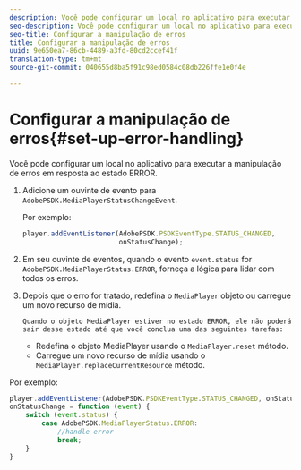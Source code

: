 ```yaml
---
description: Você pode configurar um local no aplicativo para executar a manipulação de erros em resposta ao estado ERROR.
seo-description: Você pode configurar um local no aplicativo para executar a manipulação de erros em resposta ao estado ERROR.
seo-title: Configurar a manipulação de erros
title: Configurar a manipulação de erros
uuid: 9e650ea7-86cb-4489-a3fd-80cd2ccef41f
translation-type: tm+mt
source-git-commit: 040655d8ba5f91c98ed0584c08db226ffe1e0f4e

---
```



# Configurar a manipulação de erros{#set-up-error-handling}

Você pode configurar um local no aplicativo para executar a manipulação de erros em resposta ao estado ERROR.

1. Adicione um ouvinte de evento para `AdobePSDK.MediaPlayerStatusChangeEvent`.

   Por exemplo:

   ```js
   player.addEventListener(AdobePSDK.PSDKEventType.STATUS_CHANGED, 
                           onStatusChange);
   ```

1. Em seu ouvinte de eventos, quando o evento `event.status` for `AdobePSDK.MediaPlayerStatus.ERROR`, forneça a lógica para lidar com todos os erros.
1. Depois que o erro for tratado, redefina o `MediaPlayer` objeto ou carregue um novo recurso de mídia.

       Quando o objeto MediaPlayer estiver no estado ERROR, ele não poderá sair desse estado até que você conclua uma das seguintes tarefas:
   
   * Redefina o objeto MediaPlayer usando o `MediaPlayer.reset` método.
   * Carregue um novo recurso de mídia usando o `MediaPlayer.replaceCurrentResource` método.

<!--<a id="example_342CA5A8CD7C45BD88233C5BDBB17220"></a>-->

Por exemplo:

```js
player.addEventListener(AdobePSDK.PSDKEventType.STATUS_CHANGED, onStatusChange); 
onStatusChange = function (event) { 
    switch (event.status) { 
        case AdobePSDK.MediaPlayerStatus.ERROR: 
            //handle error 
            break; 
    } 
} 
```

